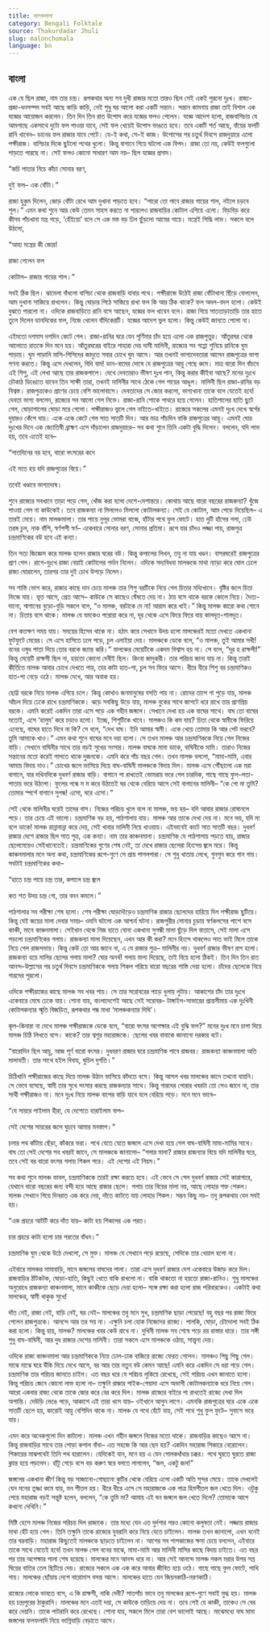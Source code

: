```yaml
---
title: মালঞ্চমালা
category: Bengali Folktale
source: Thakurdadar Jhuli
slug: malonchomala
language: bn
---
```


## বাংলা

এক যে ছিল রাজা, নাম তার চন্দ্র। রূপকথার অন্য সব দুখী রাজার মতো তারও ছিল সেই একই পুরনো দুঃখ। রাজ্য-প্রজা-ধনসম্পদ সবই আছে কাড়ি কাড়ি, নেই শুধু ঘর আলো করা একটি সন্তান। সন্তান কামনায় রাজা তাই বিশাল এক যজ্ঞের আয়োজন করলেন। তিন দিন তিন রাত উপোস করে যজ্ঞের ফলও পেলেন। যজ্ঞে আদেশ হলো, রাজবাগিচায় যে আমগাছে একসাথে দুটো ফল পাওয়া যাবে, সেই ফল খেয়েই উপোস ভাঙতে হবে। তবে একটি শর্ত আছে, বাঁয়ের ফলটি রানি খাবেন– ডানের ফল রাজার যাবে পেটে। যে-ই কথা, সে-ই কাজ। উপোসের পর চতুর্থ দিবসে রাজদুয়ারে এলো পক্ষীরাজ। বাগিচার দিকে ছুটলো পথের ধুলো। কিন্তু বাগানে গিয়ে ঘটলো এক বিপদ। রাজা তো নয়, কেউই ফলগুলো পাড়তে পারছে না। সেই ফলও কোনো সাধারণ আম নয়– ছিল যজ্ঞের প্রসাদ।

“কচি পাতার নিচে কাঁচা সোনার বরণ,

দুই ফল– এক বোঁটা।”

রাজা হুকুম দিলেন, জোড় বোঁটা রেখে আম দুখানা পাড়তে হবে। “পারো তো পাবে রাজার গায়ের শাল, নইলে চড়বে শূল।” এমন কথা শুনে আর কেউ তেমন সাহস করতে না পারলেও রাজবাড়ির কোটাল এগিয়ে এলো। বিড়বিড় করে কীসব পাঁচখানা মন্ত্র পড়ে, ‘হেঁইয়ো’ বলে সে এক মস্ত বড় ঢিল ছুঁড়লো আমের গায়ে। মন্ত্রেই সিদ্ধি লাভ। সকলে বলে উঠলো,

“আহা মন্ত্রের কী জোর!

রাজা পেলেন ফল

কোটাল– রাজার গায়ের শাল।”

সবই ঠিক ছিল। ঝামেলা বাঁধলো বাগিচা থেকে রাজবাড়ি যাবার পথে। পক্ষীরাজে উঠেই রাজা বোঁটাখানা ছিঁড়ে ফেললেন, আম দুখানা সাজিয়ে রাখলেন। কিন্তু ঘোড়ার পিঠে সাজিয়ে রাখা ফল কি আর ঠিক থাকে? ফল অদল-বদল হলো। কেউই বুঝতে পারলো না। ওদিকে রাজবাড়িতে রানি বসে আছেন, যজ্ঞের ফল খাবেন বলে। রাজা গিয়ে সাততাড়াতাড়ি তার হাতে তুলে দিলেন ডানদিকের ফল, নিজে খেলেন বাঁদিকেরটি। যজ্ঞের আদেশ ভুল হলো। কিন্তু কেউই জানতে পেলো না।

এইমতো দশমাস দশদিন কেটে গেল। রাজা-রানির ঘরে যেন পূর্ণিমার চাঁদ হয়ে এলো এক রাজপুত্তুর। আঁতুরঘর থেকে আলোতে রাতকে দিন মনে হয়। আঁতুরঘরের বাইরে পাহারা দেয় দাসী মালিনী, রাজ্যের সব গপ্পো শুনিয়ে রানিকে ঘুম পাড়ায়। ঘুম পাড়ানি মাসি-পিসিদের জাদুতে সবার চোখে ঘুম আসে। আর তখনই ভাগ্যদেবতারা আসেন রাজপুত্রের ভাগ্য গণনা করতে। কিন্তু এসে দেখলেন, বিধি বাম! ডান-বামের দোষে যে রাজপুত্রের আয়ু গেছে কমে। মাত্র বারো দিন বাঁচবে এই শিশু, এই লেখা আছে তার রাজকপালে। দেখে দেবতারাও ভীষণ দুঃখ পান, কিন্তু করার কীইবা আছে? মনের দুঃখে চৌকাঠ ডিঙোতে যাবেন তিন সাক্ষী তারা, তখনই মালিনীর সাথে ঠেকে গেল পায়ের আঙুল। মালিনী ছিল রাজা-রানির বড় বিশ্বস্ত। রাজপুত্রকেও প্রাণের চেয়ে বেশি ভালোবাসে। দেবতাদের সে জোর করলো, ভাগ্যখানা তাকে বলে যেতেই হবে! দেবতা ভাগ্য বললেন, রাজ্যের সব আলো গেল নিভে। রাজা-রানি শোকে পাথরে হয়ে গেলেন। হাতিশালের হাতি ছুটে গেল, ঘোড়াশালের ঘোড়া মরে গেলো। পক্ষীরাজও ভুলে গেল নাইতে-খাইতে। রাজ্যের সকলের এমনই দুঃখ দেখে স্বর্গের দুয়ারও কেঁপে যায়। একে একে কেটে গেল সাত সাতটি দিন। আর মাত্র পাঁচদিন বাকি রাজপুত্রের আয়ু। এমনই ঘোর দুঃখের দিনে এক জ্যোতিষী ব্রাহ্মণ এসে দাঁড়ালেন রাজদুয়ারে– সব কথা শুনে তিনি একটা বুদ্ধি দিলেন। বললেন, যদি লাভ হয়, তবে এতেই হবে–

“সাতদিনের বর হবে, বারো বৎসরের কনে

এই মতে হয় যদি রাজপুত্রের বিয়ে।”

তবেই খণ্ডাবে ভাগ্যদোষ।

শুনে রাজ্যের সবখানে তাড়া পড়ে গেল, খোঁজ করা হলো দেশে-দেশান্তরে। কোথায় আছে বারো বছরের রাজকন্যা? খুঁজে পাওয়া গেল না কাউকেই। তবে রাজকন্যা না মিললেও মিললো কোটালকন্যা। সেই যে কোটাল, আম পেড়ে দিয়েছিল– এ তারই মেয়ে। নাম মালঞ্চমালা। তার পায়ে নুপূর ভোমরা বাজে, হাঁটার পথে ফুল ফোটে। হাত দুটি হাঁসের গলা, ঢেউ তরঙ্গ চুল, নাক বাঁশি, স্বর্ণশশী স্বর্ণ– একেবারে সোনার বরণ, সোনার প্রতিমা। রূপে যার চাঁদও লজ্জা পায়, রাজপুত্র চন্দ্রমাণিকের বউ হবে এই কন্যা।

তিন সত্য জিজ্ঞেস করে মালঞ্চ হলেন রাজার ঘরের বউ। কিন্তু কপালের লিখন, তবু না যায় খণ্ডন। বাসরঘরেই রাজপুত্রের প্রাণ গেল। রাগে-দুঃখে রাজা বেয়াই কোটালের গর্দান নিলেন। ওদিকে সদ্যবিধবা মালঞ্চকে মাথা ন্যাড়া করে ঘোল ঢেলে রাজ্য ঘোরালেন, তারপর তার দুই চোখ উপড়ে নিলেন।

সব শাস্তি ভোগ করে, রাজার কাছে দান চেয়ে মালঞ্চ তার শিশু বরটিকে নিয়ে গেল চিতার মধ্যিখানে। বৃষ্টির জলে চিতা ভিজে যায়। ভূত আসে, প্রেত আসে– কাউকে সে কাছেও ঘেঁষতে দেয় না। ঠায় বসে থাকে বরকে কোলে নিয়ে। দৈত্য-দানো, শ্মশানের বুড়ো-বুড়ি সকলে বলে, “ও মালঞ্চ, বরটাকে দে না! আরাম করে খাই।” কিন্তু মালঞ্চ কারো কথা শোনে না। চিতায় বসে থাকে। মালঞ্চ যে যমকেও পরোয়া করে না, দূর থেকে এসে ফিরে ফিরে যায় কালদূত-শালদূত।

বেশ কতক্ষণ সময় যায়। সময়ের হিসেব থাকে না। হঠাৎ করে সেখানে উদয় হলো মালঞ্চেরই মতো দেখতে একখানা ফুটফুটে মেয়ের। সে এসে হাসিতে ঢলে পড়ে, চুল এলাইয়া দেয়। মালঞ্চকে ডেকে বলে, “ও মালঞ্চ, তুই আমার সখী! বনের ওষুধ পাতা দিয়ে তোর বরকে জ্যান্ত করি।” মালঞ্চের মেয়েটিকে একদম বিশ্বাস হয় না। সে বলে, “দূর হ রাক্ষসী!” কিন্তু মেয়েটি রাক্ষসী ছিল না, হয়তো কোনো দেবীই ছিল। কিংবা জাদুকরী। তার পরিচয় জানা যায় না। কিন্তু তারই কীর্তিতে মালঞ্চ আবার চোখে দেখতে পায়, তার কাটা হাত-পা, চুল সব ফিরে আসে। ধীরে ধীরে শিশু বর চন্দ্রমাণিকও হাত-পা নেড়ে ওঠে। মালঞ্চ দেখে, আর অবাক হয়।

ছোট্ট বরকে নিয়ে মালঞ্চ এগিয়ে চলে। কিন্তু কোথাও জনমানুষের বসতি পায় না। রোদের তাপে গা পুড়ে যায়, মালঞ্চ আঁচল দিয়ে ঢেকে রাখে চন্দ্রমাণিককে। ঝড়ে সবকিছু উড়ে যায়, মালঞ্চ বুকের সাথে জাপটে ধরে রাখে তার প্রাণপ্রিয় বরকে। এমনি করেই একদিন তারা এসে পড়ে এক গহীন জঙ্গলে। সেখানে দেখা হয় এক বাঘের সাথে। বাঘ তো বাঘের মতোই, এসে ‘হালুম’ করে চড়াও হলো। ইচ্ছে, শিশুটিকে খাবে। মালঞ্চও কি কম যায়? চিতা থেকে স্বামীকে ফিরিয়ে এনেছে, বাঘের হাতে দিবে না কি? সে বলে, “দেখ বাঘ। ইনি আমার স্বামী। একে খেয়ে তোমার কি আর পেট ভরবে? তুমি আমাকে খাও।” এমন কথা শুনে বাঘের মনে দয়া হলো। সে তখন মালঞ্চ আর চন্দ্রমাণিককে নিয়ে গেল নিজের বাড়ি। সেখানে বাঘিনীর সাথে তার বড়ই সুখের সংসার। মালঞ্চ বাঘকে মামা ডাকে, বাঘিনীকে মামি। তারাও নিজের সন্তানের মতো করেই পালতে থাকে দুজনকে। এমনি করে পাঁচ বছর গেল। তখন মালঞ্চ বললো, “মামা-মামি, এবার আমায় বিদায় দাও।” চোখের জলে ভাসিয়ে দিয়ে বাঘ-বাঘিনী মালঞ্চকে বিদায় দিল। মালঞ্চ এসে পৌঁছালো এক মরা বাগানে, যার দখিনদিকে দুধবর্ণ রাজার বাড়ি। বাগানে পা রাখতেই ভোমরায় ভরে গেল চারদিক, গাছে গাছে ফুল-লতা-পাতায় ভরে উঠলো। ফুলের গন্ধে ম ম করে উঠতেই ঘর থেকে বেরিয়ে আসে সেই বাগানের মালিনী– “কে গো মা তুমি? তোমার স্পর্শে বাগানে সুগন্ধ! এসো, ঘরে এসো।”

সেই থেকে মালিনীর ঘরেই তাদের বাস। নিজের পরিচয় খুলে বলে না মালঞ্চ, ভয় হয়– যদি আবার রাজার রোষানলে পড়ে। তার চেয়ে এই ভালো। চন্দ্রমাণিক বড় হয়, পাঠশালায় যায়। মালঞ্চ আর তাকে দেখা দেয় না। মনে ভয়, যদি মা বলে ডাকে! মালঞ্চ রান্নাবান্না করে দেয়, সেই খাবার মালিনী নিয়ে খাওয়ায়। এইভাবেই কাটে সাত সাতটি বছর। দুধবর্ণ রাজার দেশে রাজার ছিল সাত পুত্র, এক কন্যা। নাম তার কাঞ্চনমালা। চন্দ্রমাণিক যে পাঠশালায় পড়তে যায়, রাজার ছেলেমেয়েও সেইখানেতেই। চন্দ্রমাণিকের গুণের শেষ নেই, তা দেখে রাজার ছেলেরা হিংসেয় জ্বলে মরে। কিন্তু কাঞ্চনমালার মনে অন্য কথা, চন্দ্রমাণিকের রূপে-গুণে সে প্রায় পাগলপারা। সে শুধু খাতায় লেখে, গুনগুন করে গান গায়। সবটাই চন্দ্রমাণিকের কথা–

“হাতে চন্দ্র পায়ে চন্দ্র তার, কপালে চন্দ্র জ্বলে

কত শত উদয় চন্দ্র গো, তার বদন কমলে।”

পাঠশালার সব পরীক্ষা শেষ হলো। শেষ পরীক্ষা ঘোড়দৌড়েও চন্দ্রমাণিক রাজার ছেলেদের হারিয়ে দিল পক্ষীরাজ ছুটিয়ে। কিন্তু যেই জয়ের মালা দেবার সময়– ওমনি ঘটলো এক আশ্চর্য ঘটনা। রাজপুরীর সোনার চূড়ায় স্বর্ণকলসের পাশে বসে কাঞ্চী, মানে কাঞ্চনমালা। সেইখান থেকে নিজ হাতে বোনা একখানা সুগন্ধী মালা ছুঁড়ে দিল বাতাসে, সেই মালা এসে পড়লো চন্দ্রমাণিকের গলায়। রাজকন্যা মালা দিয়েছেন, এখন আর কী করা? মনে হিংসে থাকলেও সাত ভাই মিলে তাকে নিয়ে গেল রাজসভায়। কিন্তু কেউ তো আর জানে না, এ যে রাজার পুত্র– মালিনীর নয়। দুধবর্ণ রাজার ভীষণ রাগ হলো। রাজকন্যা হয়ে মালির ছেলের গলায় মালা? ঘোর অনর্থ! গলায় মালা দিয়েছে, তাই বিয়ে হলো ঠিকই। তিন দিন তিন রাত আনন্দ-উল্লাসের পর চতুর্থ দিবসে চন্দ্রমাণিককে গলায় শিকল পরিয়ে বারো বছরের শাস্তি দেয়া হলো। চাঁদের ছেলেকে নিয়ে গারদের পুরলো।

ওদিকে পক্ষীরাজের কাছে মালঞ্চ সব খবর পায়। সে তার সরোবরের পাড়ে ধুলায় লুটায়। আকাশের চাঁদ তার দুঃখে একেবারে মেঘে ঢেকে যায়। শোনা যায়, বাংলাদেশেই আছে সেই সরোবর– টাঙ্গাইল-সাভারের প্রান্তসীমায় এক দুঃখিনী কোটালকন্যার স্মৃতি বিজড়িত, রূপকথার গন্ধ মাখা ‘মালঞ্চকন্যার দিঘি’।

কূল-কিনারা না দেখে মালঞ্চ পক্ষীরাজকে ডেকে বলে, “বারো বৎসর অপেক্ষার এই বুঝি ফল?” মনের দুঃখ মনে চাপা দিয়ে মালঞ্চ চিঠি লিখতে বসে। কাকে? তার শ্বশুর মহারাজকে। ছেলের খবর বাবাকে জানানো দরকার বটে।

“বারোদিন ছিল আয়ু, আজ পূর্ণ বারো বৎসর। দুধবরণ রাজার ঘরে চন্দ্রমাণিক পাবে রাজবর। রাজকন্যা কাঞ্চনমালা অতি মালাবতী। তার সাথে হইল বিবাহ, ঘুচিল দুর্গতি।”

চিঠিখানি পক্ষীরাজের কাছে দিয়ে মালঞ্চ উঠান ভাসিয়ে কাঁদতে বসে। কিন্তু আসল খবর মালঞ্চের কানে তখনো যায়নি। সে ভেবে বসেছে, স্বামী তার সুখে সংসার করছে রাজকন্যার সাথে। কিন্তু গারদের পোরার খবরটা তো সেও জানে না, তার সাথী পক্ষীরাজও না। মনে দুঃখ নিয়ে মালঞ্চ বাপের বাড়ি যাবে বলে বেরিয়ে পড়ে। মনে মনে ভাবে–

“যে সায়রে পাইলাম হীরা, যে দেশেতে হারাইলাম বাপ–

সেই দেশের সায়রের জলে ঘুচবে আমার মনস্তাপ।”

চলার পথ কাঁটায় ছেঁড়া, কাঁকরে ভরা। পথে যেতে যেতে জঙ্গলে এসে দেখা হয়ে গেল বাঘ-বাঘিনী মামা-মামির সাথে। বাঘ তো সেই দেশের সব খবরই জানে, সে মালঞ্চকে জানালো– “গলার মালা? রাজার রাজন্যার বিয়ে যদি মালিনীর ঘরে, তবে সেই বর বারো বৎসর গলায় শিকল পরে। এই দেশের এই নিয়ম।”

সব কথা শুনে মালঞ্চ ভাবল, চন্দ্রমাণিককে তারই রক্ষা করতে হবে। এই ভেবে সে গেল দুধবর্ণ রাজার সেই কারাগারে, যেখানে বারো বছরের জন্য বন্দী হয়ে আছে রাজার ছেলে। গলায় তার বিয়ের মালা নয়, আছে লোহার শক্ত শেকল। মালঞ্চ সেখানে গিয়ে দিনরাত এক করে দেয়, দাঁতে কাটতে যায় লোহার শিকল। সম্ভব কিছু নয়– তবু রূপকথায় যেন সবই হয়।

“এক প্রহরে আটটি করে দাঁত যায়– কাটা হয় শিকলের এক পরত।

চার প্রহরে কাটা হলো চার পরতের বাঁধন।”

চন্দ্রমাণিক ঘুম থেকে উঠে দেখলো, সে মুক্ত। মালঞ্চ যে সেখানে পড়ে রয়েছে, সেদিকে তার খেয়াল হলো না।

এইবারে মালঞ্চর মামাবাড়ি, মানে জঙ্গলের বাঘদের পালা। তারা এসে দুধবর্ণ রাজার দেশ একেবারে উজাড় করে দিল। রাজবাড়ির ঠাঁটকটক, ঘোড়া-হাতি, কিছুই খেতে বাকি রাখলো না। বাকি থাকতো না হয়তো রাজা-রানিও। শুধু মালঞ্চের অনুরোধে রাজকন্যা কাঞ্চনমালা, মানে কাঞ্চীকে ছেড়ে দেয়া হলো– সঙ্গে রক্ষা করা হলো রাজ পরিবারকেও। একটাই কথা মালঞ্চের, স্বামী থাকুক সুখে!

দাঁত নেই, রাজা নেই, বাড়ি নেই, ঘর নেই– মালঞ্চের তবু মনে সুখ, চন্দ্রমাণিক ছাড়া পেয়েছে! বহু বছর পর রাজা ফিরে পেলেন রাজপুত্রকে। আনন্দে আর তর সয় না। এক্ষুনি চলা হোক নিজেদের রাজ্যে। পালকি, ঘোড়া, চৌদোলা সবই ঠিক করা হলো। কিন্তু হায়, মালঞ্চ? মালঞ্চের খবর কেউ রাখে না। দুখিনী মালঞ্চ সব শেষে পড়ে রয় রাস্তার ধারে। তার সঙ্গী শুধু বাঘ-বাঘিনী, আর দুধ রাজার দেশের মালিনী। তারা সকলে এসে মালঞ্চকে ওঠায়, সান্ত্বনা দেয়।

ওদিকে রাজা কাঞ্চনমালা আর চন্দ্রমাণিককে নিয়ে ঢোল-ঢাক বাজিয়ে রাজ্যে ফেরত গেলেন। মালঞ্চও পিছু পিছু গেল। মাঝে মাঝে ঘরে উঁকি দিয়ে দেখে আসে, বর আর তার নতুন বউ কেমন আছে! এমনি করে একদিন সে ধরা পড়ে গেল। চন্দ্রমাণিক তার পরিচয় জানতে চাইল। এত বছর ধরে যে পরিচয় লুকিয়ে রেখেছে, সেই পরিচয় এখন জানাতে হলো। কিন্তু পরিচয় জেনে কোনো লাভ হলো না– তক্ষুনি রাজার পাইক-পেয়াদা এসে অভাগী কোটালকন্যাকে ধরে নিয়ে গেল। আরো একবার রাজ্য থেকে তাকে জোর করে বের করে দিল। মালঞ্চ রাজ্যের বাইরে পা রাখতেই রাজ্যে দেখা দিল অশান্তি। দেউড়ি ভেঙে পড়ে, আকাশে এই তারা খসে যায়– ওইখানে আগুন লাগে। এমনকি রাজপুত্রের ঘরে একে একে সাতটি ছেলে হয়, কারোই আয়ু বেশিদিন থাকে না। মালঞ্চ যে পথে হেঁটে যায়, সেই পথে শুধু ফুল ফুটে– সুবাসে ভরে যায়।

এমন করে অনেকগুলো দিন কাটলো। মালঞ্চ এখন গহীন জঙ্গলে নিজের মতো থাকে। রাজবাড়ির কাছেও আসে না। কিন্তু রাজবাড়ির সাথে তার পোড়া কপাল বাঁধা– এত সহজে কি আর ছেদ হয়? একদিন মহারাজ শিকারে বেরোলেন। শিকারের মাঝপথেই তিনি পথ হারালেন। যেদিকেই যান, মনে হয় এ যেন গোলকধাঁধার চক্কর। পথে ঘুরতে ঘুরতে রাজা ক্লান্ত হয়ে পড়লেন। হাঁটু গেড়ে বসে বড় করুণ স্বরে বলতে লাগলেন, “জল, একটু জল!”

জঙ্গলের একখানা জীর্ণ কিন্তু বড় সাজানো-গোছানো কুটির থেকে বেরিয়ে এলো একটি অতি সুন্দর মেয়ে। তাকে দেখলেই যেন মনের তৃষ্ণা কমে যায়, মন শীতল হয়। ধীরে ধীরে এসে সে মহারাজকে এক পাত্র হিমশীতল জল খেতে দিল। ওটুকু পেয়ে মহারাজ বড়ই সন্তুষ্ট হলেন, বললেন, “কে তুমি মা? আমায় এই ঘন জঙ্গলে জল খেতে দিলে? তোমাকে আগে কখনো দেখিনি।”

মিষ্টি হেসে মালঞ্চ নিজের পরিচয় দিল রাজাকে। তার মধ্যে যেন এত দুর্দশার পরও কোনো কলুষতা নেই। লজ্জায় রাজার মাথা হেঁট হয়ে গেল। তিনি তক্ষুনি তাকে রাজ্যের যুবরানি করে নিয়ে যেতে চাইলেন। মালঞ্চ তখন জানালো, এখন বনেই তার ঘরবাড়ি। মহারাজ কিছুতেই মালঞ্চকে ছাড়তে চাইলেন না। আগের সব পাপকাজের ক্ষমা চেয়ে বললেন, এইবারে তাকে সাথে যেতেই হবে! তখন মালঞ্চ গেল বনের মাঝে, মামা-মামি আর মালিনী মাসির কাছে বিদায় চাইতে। এত বছর পর তার অপেক্ষার পালা শেষ হয়েছে। মালঞ্চের মনে আনন্দ ধরে না। আর সেই আনন্দে মালঞ্চ সকল মরার উপর সপ্ত ঘিয়ের বাতির তেল ছিটিয়ে দেয়। রাজ্যের সকলে এক এক করে আবার জীবিত হয়ে ওঠে। গাছে গাছে ফুল ফোটে, পাখি গায়। মালঞ্চের ছোঁয়ায় দেশে বারোমাস বসন্ত আসে। মালঞ্চের হাতে যেন জিয়নকাঠি-মরণকাঠি।

রাজ্যের লোকে ভাবতে বসে, এ কি রাক্ষসী, নাকি দেবী? সাতপাঁচ ভাবে তবু মালঞ্চের রূপে-গুণে সবাই মুগ্ধ হয়। মালঞ্চ হয় চন্দ্রপুরের ঠাকুরানি। মালঞ্চের মনে এতই দয়া, সে কাউকে তাড়িয়ে দেয় না। তবে সেই যে কাঞ্চী, তাকেও সে বের করে দেয়নি। তাকে পাটরানি করে রেখেছে। শোনা যায়, সকলে মিলে তারা বেশ ভালোই আছে। মাঝেমধ্যে বাঘ মামা জঙ্গলের ফলফলাদি নিয়ে ভাগ্নিবাড়ি বেড়াতে আসে।
